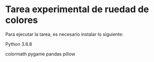 # Tarea experimental de ruedad de colores

Para ejecutar la tarea, es necesario instalar lo siguiente:

Python 3.6.8

colormath
pygame
pandas
pillow